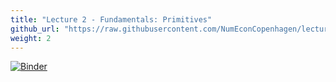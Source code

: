 ```yaml
---
title: "Lecture 2 - Fundamentals: Primitives"
github_url: "https://raw.githubusercontent.com/NumEconCopenhagen/lectures-2019/master/02/Primitives.ipynb"
weight: 2
---
```

[![Binder](https://mybinder.org/badge_logo.svg)](https://mybinder.org/v2/gh/NumEconCopenhagen/lectures-2019/master?urlpath=lab/tree/02/Primitives.ipynb)
